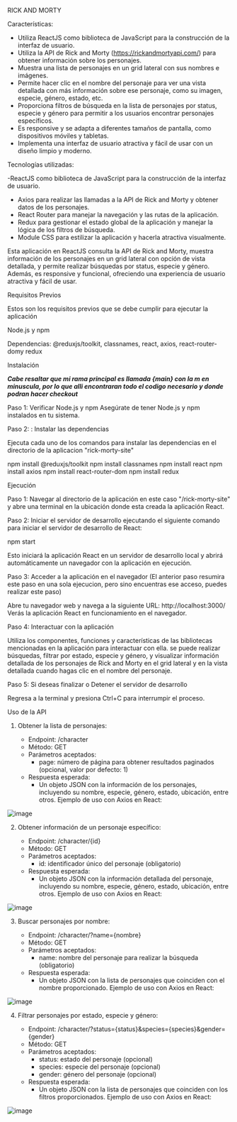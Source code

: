 RICK AND MORTY 

Características:

- Utiliza ReactJS como biblioteca de JavaScript para la construcción de la interfaz de usuario.
- Utiliza la API de Rick and Morty (https://rickandmortyapi.com/) para obtener información sobre los personajes.
- Muestra una lista de personajes en un grid lateral con sus nombres e imágenes.
- Permite hacer clic en el nombre del personaje para ver una vista detallada con más información sobre ese personaje, como su imagen, especie, género, estado, etc.
- Proporciona filtros de búsqueda en la lista de personajes por status, especie y género para permitir a los usuarios encontrar personajes específicos.
- Es responsive y se adapta a diferentes tamaños de pantalla, como dispositivos móviles y tabletas.
- Implementa una interfaz de usuario atractiva y fácil de usar con un diseño limpio y moderno.

Tecnologías utilizadas:

-ReactJS como biblioteca de JavaScript para la construcción de la interfaz de usuario.
- Axios para realizar las llamadas a la API de Rick and Morty y obtener datos de los personajes.
- React Router para manejar la navegación y las rutas de la aplicación.
- Redux para gestionar el estado global de la aplicación y manejar la lógica de los filtros de búsqueda.
- Module CSS para estilizar la aplicación y hacerla atractiva visualmente.

Esta aplicación en ReactJS consulta la API de Rick and Morty, muestra información de los personajes en un grid lateral con opción de vista detallada, y permite realizar búsquedas por status, especie y género. Además, es responsive y funcional, ofreciendo una experiencia de usuario atractiva y fácil de usar.

Requisitos Previos

Estos son los requisitos previos que se debe cumplir para ejecutar la aplicación

Node.js y npm

Dependencias: @reduxjs/toolkit, classnames, react, axios, react-router-domy redux


Instalación

***Cabe resaltar que mi rama principal es llamada {main} con la m en minuscula, por lo que alli encontraran todo el codigo necesario y donde podran hacer checkout***

Paso 1: Verificar Node.js y npm
Asegúrate de tener Node.js y npm instalados en tu sistema. 

Paso 2: : Instalar las dependencias

Ejecuta cada uno de los comandos para instalar las dependencias en el directorio de la aplicacion "rick-morty-site"

npm install @reduxjs/toolkit
npm install classnames
npm install react
npm install axios
npm install react-router-dom
npm install redux


Ejecución

Paso 1: Navegar al directorio de la aplicación en este caso "/rick-morty-site" y abre una terminal en la ubicación donde esta creada la aplicación React.

Paso 2: Iniciar el servidor de desarrollo ejecutando el siguiente comando para iniciar el servidor de desarrollo de React:

npm start

Esto iniciará la aplicación React en un servidor de desarrollo local y abrirá automáticamente un navegador con la aplicación en ejecución.

Paso 3: Acceder a la aplicación en el navegador (El anterior paso resumira este paso en una sola ejecucion, pero sino encuentras ese acceso, puedes realizar este paso)

Abre tu navegador web y navega a la siguiente URL: http://localhost:3000/
Verás la aplicación React en funcionamiento en el navegador.

Paso 4: Interactuar con la aplicación

Utiliza los componentes, funciones y características de las bibliotecas mencionadas en la aplicación para interactuar con ella. se puede realizar búsquedas, filtrar por estado, especie y género, y visualizar información detallada de los personajes de Rick and Morty en el grid lateral y en la vista detallada cuando hagas clic en el nombre del personaje.

Paso 5: Si deseas finalizar o Detener el servidor de desarrollo

Regresa a la terminal y presiona Ctrl+C para interrumpir el proceso.


Uso de la API

1. Obtener la lista de personajes:

    - Endpoint: /character
    - Método: GET
    - Parámetros aceptados:
    	- page: número de página para obtener resultados paginados (opcional, valor por defecto: 1)
    - Respuesta esperada:
    	- Un objeto JSON con la información de los personajes, incluyendo su nombre, especie, género, estado, ubicación, entre otros.
    Ejemplo de uso con Axios en React:
        
![image](https://user-images.githubusercontent.com/70772803/229958517-22787673-3a86-4ed7-acf3-0bac458d2899.png)

2. Obtener información de un personaje específico:
    
    - Endpoint: /character/{id}
    - Método: GET
    - Parámetros aceptados:
    	- id: identificador único del personaje (obligatorio)
    - Respuesta esperada:
    	- Un objeto JSON con la información detallada del personaje, incluyendo su nombre, especie, género, estado, ubicación, entre otros.
    Ejemplo de uso con Axios en React:

![image](https://user-images.githubusercontent.com/70772803/229958720-284d46f7-4fda-4221-87b1-fe825583aea6.png)

3. Buscar personajes por nombre:
    
    - Endpoint: /character/?name={nombre}
    - Método: GET
    - Parámetros aceptados:
    	- name: nombre del personaje para realizar la búsqueda (obligatorio)
    - Respuesta esperada:
    	- Un objeto JSON con la lista de personajes que coinciden con el nombre proporcionado.
    Ejemplo de uso con Axios en React:

![image](https://user-images.githubusercontent.com/70772803/229958907-f7e40eeb-52c7-4d08-8801-6577a8779b80.png)

4. Filtrar personajes por estado, especie y género:
    
    - Endpoint: /character/?status={status}&species={species}&gender={gender}
    - Método: GET
    - Parámetros aceptados:
        - status: estado del personaje (opcional)
        - species: especie del personaje (opcional)
        - gender: género del personaje (opcional)
    - Respuesta esperada:
    	- Un objeto JSON con la lista de personajes que coinciden con los filtros proporcionados.
	Ejemplo de uso con Axios en React:
    
![image](https://user-images.githubusercontent.com/70772803/229959103-48a7a608-5ff0-4f0c-a1a7-c895cdc97a29.png)

